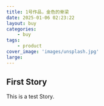 ```yaml
---
title: 1号作品，金色的脊梁
date: 2025-01-06 02:23:22
layout: buy
categories:
    - buy
tags:
    - product
cover_image: 'images/unsplash.jpg'
large: 
---
```



## First Story

This is a test Story.